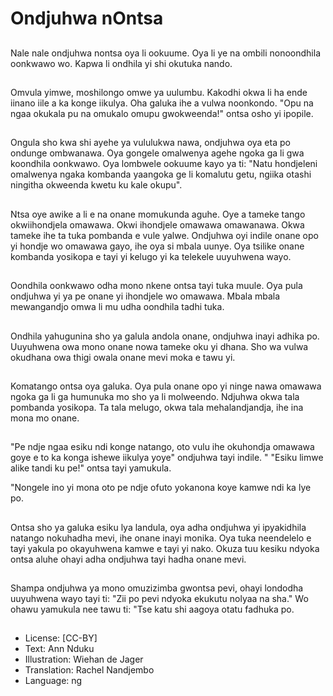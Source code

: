 # Ondjuhwa nOntsa

##
Nale nale ondjuhwa nontsa oya li ookuume. Oya li ye na ombili nonoondhila oonkwawo wo. Kapwa li ondhila yi shi okutuka nando.

##
Omvula yimwe, moshilongo omwe ya uulumbu. Kakodhi okwa li ha ende iinano iile a ka konge iikulya. Oha galuka ihe a vulwa noonkondo. "Opu na ngaa okukala pu na omukalo omupu gwokweenda!" ontsa osho yi ipopile.

##
Ongula sho kwa shi ayehe ya vululukwa nawa, ondjuhwa oya eta po ondunge ombwanawa. Oya gongele omalwenya agehe ngoka ga li gwa koondhila oonkwawo. Oya lombwele ookuume kayo ya ti: "Natu hondjeleni omalwenya ngaka kombanda yaangoka ge li komalutu getu, ngiika otashi ningitha okweenda kwetu ku kale okupu".

##
Ntsa oye awike a li e na onane momukunda aguhe. Oye a tameke tango okwiihondjela omawawa. Okwi ihondjele omawawa omawanawa. Okwa tameke ihe ta tuka pombanda e vule yalwe. Ondjuhwa oyi indile onane opo yi hondje wo omawawa gayo, ihe oya si mbala uunye. Oya tsilike onane kombanda yosikopa e tayi yi kelugo yi ka telekele uuyuhwena wayo.

##
Oondhila oonkwawo odha mono nkene ontsa tayi tuka muule. Oya pula ondjuhwa yi ya pe onane yi ihondjele wo omawawa. Mbala mbala mewangandjo omwa li mu udha oondhila tadhi tuka.

##
Ondhila yahugunina sho ya galula andola onane, ondjuhwa inayi adhika po. Uuyuhwena owa mono onane nowa tameke oku yi dhana. Sho wa vulwa okudhana owa thigi owala onane mevi moka e tawu yi.

##
Komatango ontsa oya galuka. Oya pula onane opo yi ninge nawa omawawa ngoka ga li ga humunuka mo sho ya li molweendo. Ndjuhwa okwa tala pombanda yosikopa. Ta tala melugo, okwa tala mehalandjandja, ihe ina mona mo onane.

##
"Pe ndje ngaa esiku ndi konge natango, oto vulu ihe okuhondja omawawa goye e to ka konga ishewe iikulya yoye" ondjuhwa tayi indile. " "Esiku limwe alike tandi ku pe!" ontsa tayi yamukula.

"Nongele ino yi mona oto pe ndje ofuto yokanona koye kamwe ndi ka lye po.

##
Ontsa sho ya galuka esiku lya landula, oya adha ondjuhwa yi ipyakidhila natango nokuhadha mevi, ihe onane inayi monika. Oya tuka neendelelo e tayi yakula po okayuhwena kamwe e tayi yi nako. Okuza tuu kesiku ndyoka ontsa aluhe ohayi adha ondjuhwa tayi hadha onane mevi.

##
Shampa ondjuhwa ya mono omuzizimba gwontsa pevi, ohayi londodha uuyuhwena wayo tayi ti: "Zii po pevi ndyoka ekukutu nolyaa na sha." Wo ohawu yamukula nee tawu ti: "Tse katu shi aagoya otatu fadhuka po.

##
* License: [CC-BY]
* Text: Ann Nduku
* Illustration: Wiehan de Jager
* Translation: Rachel Nandjembo
* Language: ng
